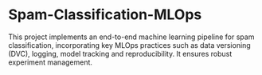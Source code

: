 # Spam-Classification-MLOps
This project implements an end-to-end machine learning pipeline for spam classification, incorporating key MLOps practices such as data versioning (DVC), logging, model tracking and reproducibility. It ensures robust experiment management.
